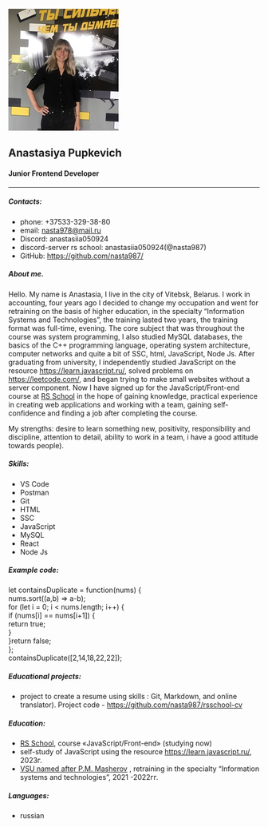 ![my_photo](./my_photo.jpg)

## Anastasiya Pupkevich

#### Junior Frontend Developer

---

##### **Contacts:**

- phone: +37533-329-38-80
- email: <nasta978@mail.ru>
- Discord: anastasiia050924
- discord-server rs school: anastasiia050924(@nasta987)
- GitHub: <https://github.com/nasta987/>

##### **About me.**

Hello. My name is Anastasia, I live in the city of Vitebsk, Belarus. I work in accounting, four years ago I decided to change my occupation and went for retraining on the basis of higher education, in the specialty “Information Systems and Technologies”, the training lasted two years, the training format was full-time, evening. The core subject that was throughout the course was system programming, I also studied MySQL databases, the basics of the C++ programming language, operating system architecture, computer networks and quite a bit of SSC, html, JavaScript, Node Js. After graduating from university, I independently studied JavaScript on the resource <https://learn.javascript.ru/>, solved problems on <https://leetcode.com/>, and began trying to make small websites without a server component. Now I have signed up for the JavaScript/Front-end course at [RS School](https://rs.school/ " School website ") in the hope of gaining knowledge, practical experience in creating web applications and working with a team, gaining self-confidence and finding a job after completing the course.

My strengths: desire to learn something new, positivity, responsibility and discipline, attention to detail, ability to work in a team, i have a good attitude towards people).

##### **Skills:**

- VS Code
- Postman
- Git
- HTML
- SSC
- JavaScript
- MySQL
- React
- Node Js

##### **Example code:**

let containsDuplicate = function(nums) {  
 nums.sort((a,b) => a-b);  
 for (let i = 0; i < nums.length; i++) {  
 if (nums[i] == nums[i+1]) {  
 return true;  
 }  
 }return false;  
 };  
containsDuplicate([2,14,18,22,22]);

##### **Educational projects:**

- project to create a resume using skills : Git, Markdown, and online translator). Project code - <https://github.com/nasta987/rsschool-cv>

##### **Education:**

- [RS School](https://rs.school/ " School website "), course «JavaScript/Front-end» (studying now)
- self-study of JavaScript using the resource <https://learn.javascript.ru/>, 2023г.
- [VSU named after P.M. Masherov](https://vsu.by/ " University website ") , retraining in the specialty “Information systems and technologies”, 2021 -2022гг.

##### **Languages:**

- russian
